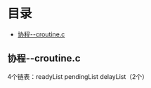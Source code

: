 # 目录
* [协程--croutine.c](#协程--croutine.c)
## 协程--croutine.c
4个链表：readyList  pendingList  delayList（2个）